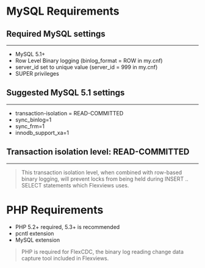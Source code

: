 # MySQL Requirements #

## Required MySQL settings ##

---

  * MySQL 5.1+
  * Row Level Binary logging (binlog\_format = ROW in my.cnf)
  * server\_id set to unique value (server\_id = 999 in my.cnf)
  * SUPER privileges

## Suggested MySQL 5.1 settings ##

---

  * transaction-isolation = READ-COMMITTED
  * sync\_binlog=1
  * sync\_frm=1
  * innodb\_support\_xa=1
## Transaction isolation level: READ-COMMITTED ##

---

> This transaction isolation level, when combined with row-based binary logging, will prevent locks from being held during INSERT .. SELECT statements which Flexviews uses.

# PHP Requirements #
  * PHP 5.2+ required, 5.3+ is recommended
  * pcntl extension
  * MySQL extension

> PHP is required for FlexCDC, the binary log reading change data capture tool included in Flexviews.
